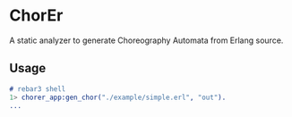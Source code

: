 # ChorEr

A static analyzer to generate Choreography Automata from Erlang source.

## Usage

```erlang
# rebar3 shell
1> chorer_app:gen_chor("./example/simple.erl", "out").
...
```
